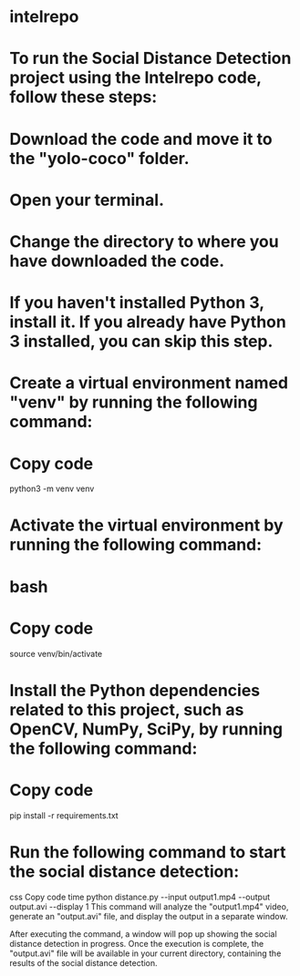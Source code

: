 # intelrepo
# To run the Social Distance Detection project using the Intelrepo code, follow these steps:

# Download the code and move it to the "yolo-coco" folder.

# Open your terminal.

# Change the directory to where you have downloaded the code.

# If you haven't installed Python 3, install it. If you already have Python 3 installed, you can skip this step.

# Create a virtual environment named "venv" by running the following command:

# Copy code
python3 -m venv venv
# Activate the virtual environment by running the following command:
# bash
# Copy code
source venv/bin/activate
# Install the Python dependencies related to this project, such as OpenCV, NumPy, SciPy, by running the following command:
# Copy code
pip install -r requirements.txt
# Run the following command to start the social distance detection:
css
Copy code
time python distance.py --input output1.mp4 --output output.avi --display 1
This command will analyze the "output1.mp4" video, generate an "output.avi" file, and display the output in a separate window.

After executing the command, a window will pop up showing the social distance detection in progress. Once the execution is complete, the "output.avi" file will be available in your current directory, containing the results of the social distance detection.
